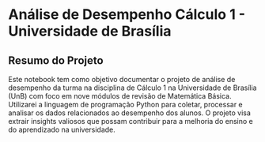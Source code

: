 # Análise de Desempenho Cálculo 1 - Universidade de Brasília
## Resumo do Projeto
Este notebook tem como objetivo documentar o projeto de análise de desempenho da turma na disciplina de Cálculo 1 na Universidade de Brasília (UnB) com foco em nove módulos de revisão de Matemática Básica.
Utilizarei a linguagem de programação Python para coletar, processar e analisar os dados relacionados ao desempenho dos alunos. O projeto visa extrair insights valiosos que possam contribuir para a melhoria do ensino e do aprendizado na universidade.
